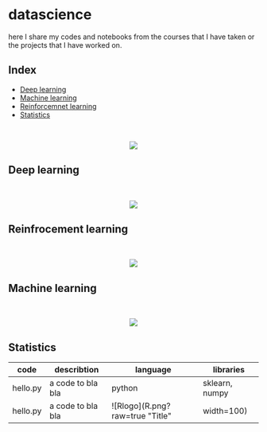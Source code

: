 # datascience
here I share my codes and notebooks from the courses that I have taken or the projects that I have worked on.

## Index

* [Deep learning](#deep-learning)
* [Machine learning](#machine-learning)
* [Reinforcemnet learning](#reinfrocement-learning)
* [Statistics](#statistics)

<br/>
<p align="center">
  <img src="https://miro.medium.com/max/6000/1*1mpE6fsq5LNxH31xeTWi5w.jpeg">
</p>


## Deep learning


<br/>
<p align="center">
  <img src="https://technopremium.com/blog/wp-content/uploads/2019/06/reinforcement_diagram.png">
</p>

## Reinfrocement learning

<br/>
<p align="center">
  <img src="https://whataftercollege.com/wp-content/uploads/2020/05/Classification-of-Machine-Learning.jpg">
</p>

## Machine learning

<br/>
<p align="center">
  <img src="https://wumbo.net/images/standard-normal-distribution.svg">
</p>

## Statistics
|code|describtion|language|libraries|
|----|-----------|--------|---------|
|hello.py|a code to bla bla| python|sklearn, numpy|
|hello.py|a code to bla bla| ![Rlogo](R.png?raw=true "Title"| width=100)|sklearn, numpy|


